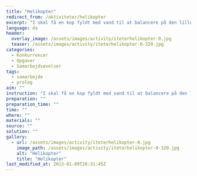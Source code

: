 ```yaml
---
title: "Helikopter"
redirect_from: /aktiviteter/helikopter
excerpt: "I skal få en kop fyldt med vand til at balancere på den lille klods, hvor der er bundet fire snore i. I skal holde helt ude i den ene ende af snoren. I samarbejde skal I få løftet koppen op fra jorden og gå hen til markeringen og tilbage igen. Hvis I spilder vand, skal I genopfylde koppen og starte forfra."
language: da
header:
  overlay_image: /assets/images/activity/iteterhelikopter-0.jpg
  teaser: /assets/images/activity/iteterhelikopter-0-320.jpg
categories:
  - Konkurrencer
  - Opgaver
  - Samarbejdsøvelser
tags:
  - samarbejde
  - prolog
aim: ""
instruction: "I skal få en kop fyldt med vand til at balancere på den lille klods, hvor der er bundet fire snore i. I skal holde helt ude i den ene ende af snoren. I samarbejde skal I få løftet koppen op fra jorden og gå hen til markeringen og tilbage igen. Hvis I spilder vand, skal I genopfylde koppen og starte forfra."
preparation: ""
preparation_time: ""
time: ""
where: ""
materials: ""
source: ""
solution: ""
gallery:
  - url: /assets/images/activity/iteterhelikopter-0.jpg
    image_path: /assets/images/activity/iteterhelikopter-0-320.jpg
    alt: "Helikopter"
    title: "Helikopter"
last_modified_at: 2013-01-09T20:31:45Z
---
```

